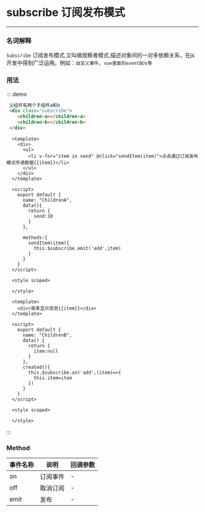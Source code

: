 <style>
.dome-alert .w-alert:not(:first-child){
  margin-top: 10px;
}
</style>
<script>
 export default {
    methods: {
      hello() {
        alert('Hello World!!');
      }
    }
  }
</script>
# subscribe 订阅发布模式
----


### 名词解释
`Subscribe` 订阅发布模式,又叫做观察者模式,描述对象间的一对多依赖关系，在js开发中得到广泛运用。例如：`自定义事件`、`vue里面的eventBUs等`
### 用法
<div class="dome-alert demo-block">
 <subscribe></subscribe>
</div>

::: demo
```html
 父组件有两个子组件a和b
 <div class="subscribe">
    <children-a></children-a>
    <children-b></children-b>
 </div>


```
```vue
  <template>
    <div>
      <ul>
        <li v-for="item in send" @click="sendItem(item)">点击通过订阅发布模式传递数据{{item}}</li>
      </ul>
    </div>
  </template>
  
  <script>
    export default {
      name: "ChildrenA",
      data(){
        return {
          send:10
        }
      },
  
      methods:{
        sendItem(item){
          this.$subscribe.emit('add',item)
        }
      }
    }
  </script>
  
  <style scoped>
  
  </style>

```
```vue
  <template>
    <div>我来显示信息{{item}}</div>
  </template>
  
  <script>
    export default {
      name: "ChildrenB",
      data() {
        return {
          item:null
        }
      },
      created(){
        this.$subscribe.on('add',(item)=>{
          this.item=item
        })
      }
    }
  </script>
  
  <style scoped>
  
  </style>

```

:::



### Method
| 事件名称      | 说明       | 回调参数   |
|------------- |----------- |---------  |
|on         |订阅事件| - |
|off         |取消订阅| - |
|emit         |发布| - |
